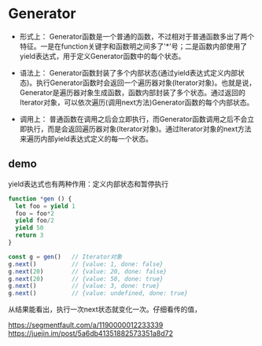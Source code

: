 # Generator
- 形式上： Generator函数是一个普通的函数，不过相对于普通函数多出了两个特征。一是在function关键字和函数明之间多了'*'号；二是函数内部使用了yield表达式，用于定义Generator函数中的每个状态。

- 语法上： Generator函数封装了多个内部状态(通过yield表达式定义内部状态)。执行Generator函数时会返回一个遍历器对象(Iterator对象)。也就是说，Generator是遍历器对象生成函数，函数内部封装了多个状态。通过返回的Iterator对象，可以依次遍历(调用next方法)Generator函数的每个内部状态。

- 调用上： 普通函数在调用之后会立即执行，而Generator函数调用之后不会立即执行，而是会返回遍历器对象(Iterator对象)。通过Iterator对象的next方法来遍历内部yield表达式定义的每一个状态。

## demo
yield表达式也有两种作用：定义内部状态和暂停执行

```js
function *gen () {
  let foo = yield 1
  foo = foo*2
  yield foo/2
  yield 50
  return 3
}

const g = gen()   // Iterator对象
g.next()          // {value: 1, done: false}
g.next(20)        // {value: 20, done: false}
g.next(20)        // {value: 50, done: true}
g.next()          // {value: 3, done: true}
g.next()          // {value: undefined, done: true}
```
从结果能看出，执行一次next状态就变化一次。仔细看传的值，

https://segmentfault.com/a/1190000012233339
https://juejin.im/post/5a6db41351882573351a8d72
